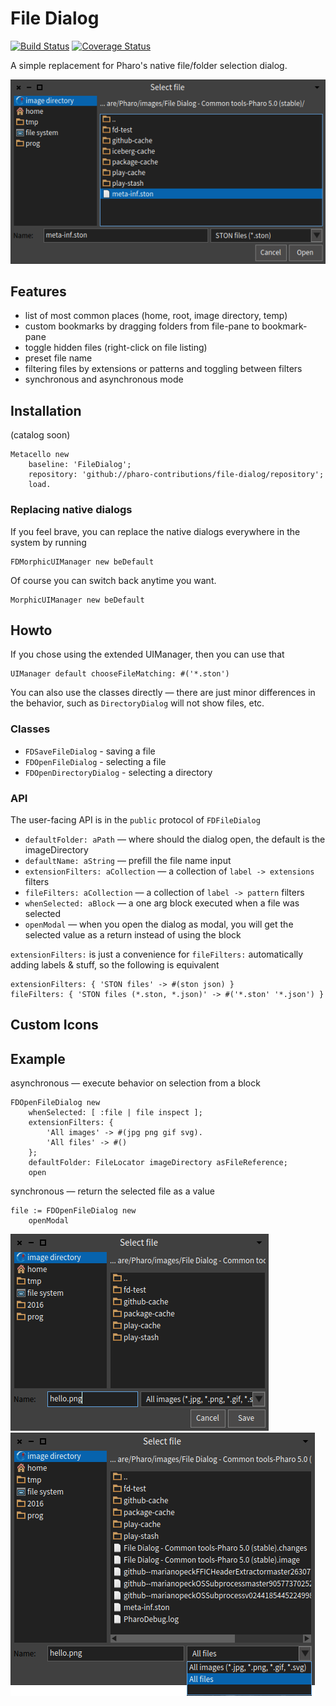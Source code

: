 # File Dialog
[![Build Status](https://travis-ci.org/pharo-contributions/file-dialog.svg?branch=master)](https://travis-ci.org/pharo-contributions/file-dialog) [![Coverage Status](https://coveralls.io/repos/github/pharo-contributions/file-dialog/badge.svg)](https://coveralls.io/github/pharo-contributions/file-dialog)

A simple replacement for Pharo's native file/folder selection dialog.

![](figures/file-dialog-3.png)

## Features

* list of most common places (home, root, image directory, temp)
* custom bookmarks by dragging folders from file-pane to bookmark-pane
* toggle hidden files (right-click on file listing)
* preset file name
* filtering files by extensions or patterns and toggling between filters
* synchronous and asynchronous mode

## Installation

(catalog soon)

```st
Metacello new
	baseline: 'FileDialog';
	repository: 'github://pharo-contributions/file-dialog/repository';
	load.
```

### Replacing native dialogs

If you feel brave, you can replace the native dialogs everywhere in the system by running

```st
FDMorphicUIManager new beDefault
```

Of course you can switch back anytime you want.

```st
MorphicUIManager new beDefault
```

## Howto

If you chose using the extended UIManager, then you can use that

```st
UIManager default chooseFileMatching: #('*.ston')
```

You can also use the classes directly — there are just minor differences in the behavior, such as `DirectoryDialog` will not show files, etc.

### Classes

* `FDSaveFileDialog` - saving a file
* `FDOpenFileDialog` - selecting a file
* `FDOpenDirectoryDialog` - selecting a directory

### API

The user-facing API is in the `public` protocol of `FDFileDialog`

* `defaultFolder: aPath` — where should the dialog open, the default is the imageDirectory
* `defaultName: aString` — prefill the file name input
* `extensionFilters: aCollection` — a collection of `label -> extensions` filters
* `fileFilters: aCollection` — a collection of `label -> pattern` filters
* `whenSelected: aBlock` — a one arg block executed when a file was selected
* `openModal` — when you open the dialog as modal, you will get the selected value as a return instead of using the block

`extensionFilters:` is just a convenience for `fileFilters:` automatically adding labels & stuff, so the following is equivalent

```
extensionFilters: { 'STON files' -> #(ston json) }
fileFilters: { 'STON files (*.ston, *.json)' -> #('*.ston' '*.json') }
```

## Custom Icons



## Example

asynchronous — execute behavior on selection from a block

```st
FDOpenFileDialog new
	whenSelected: [ :file | file inspect ];
	extensionFilters: {
		'All images' -> #(jpg png gif svg).
		'All files' -> #()
	};
	defaultFolder: FileLocator imageDirectory asFileReference;
	open
```

synchronous — return the selected file as a value

```st
file := FDOpenFileDialog new
	openModal
```



![](figures/file-dialog-1.png)
![](figures/file-dialog-2.png)
